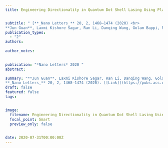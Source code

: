 ```yaml
---
title: Engineering Directionality in Quantum Dot Shell Lasing Using Plasmonic Lattices


subtitle: " [**_Nano Letters_** 20, 2, 1468–1474 (2020) <br> 
**Jun Guan**, Laxmi Kishore Sagar, Ran Li, Danqing Wang, Golam Bappi, Nicolas E. Watkins, Marc R. Bourgeois, Larissa Levina, Fengjia Fan, Sjoerd Hoogland, Oleksandr Voznyy, Joao Martins de Pina, Richard D. Schaller, George C. Schatz, Edward H. Sargent, and Teri W. Odom* ](https://pubs.acs.org/doi/full/10.1021/acs.nanolett.9b05342)"
publication_types:
  - "2"
authors: 
  
author_notes:
  

publication: "*Nano Letters* 2020 "
abstract: 

summary: "**Jun Guan**, Laxmi Kishore Sagar, Ran Li, Danqing Wang, Golam Bappi, Nicolas E. Watkins, Marc R. Bourgeois, Larissa Levina, Fengjia Fan, Sjoerd Hoogland, Oleksandr Voznyy, Joao Martins de Pina, Richard D. Schaller, George C. Schatz, Edward H. Sargent, and Teri W. Odom*  <br>
**_Nano Letters_** 20, 2, 1468–1474 (2020). [[Link]](https://pubs.acs.org/doi/full/10.1021/acs.nanolett.9b05342)"
draft: false
featured: false
tags:


image:
  filename: Engineering Directionality in Quantum Dot Shell Lasing Using Plasmonic Lattices.jpg
  focal_point: Smart
  preview_only: false

 
date: 2020-07-31T00:00:00Z
---
```







